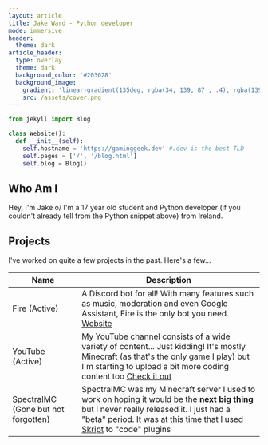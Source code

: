 ```yaml
---
layout: article
title: Jake Ward - Python developer
mode: immersive
header:
  theme: dark
article_header:
  type: overlay
  theme: dark
  background_color: '#203028'
  background_image:
    gradient: 'linear-gradient(135deg, rgba(34, 139, 87 , .4), rgba(139, 34, 139, .4))'
    src: /assets/cover.png
---
```


```python
from jekyll import Blog

class Website():
  def __init__(self):
    self.hostname = 'https://gaminggeek.dev' #.dev is the best TLD
    self.pages = ['/', '/blog.html']
    self.blog = Blog()
```

## Who Am I

Hey, I'm Jake o/ I'm a 17 year old student and Python developer (if you couldn't already tell from the Python snippet above) from Ireland.

## Projects

I've worked on quite a few projects in the past. Here's a few...

Name | Description
-----| ----------
Fire (Active) |  A Discord bot for all! With many features such as music, moderation and even Google Assistant, Fire is the only bot you need. [Website](https://fire.gaminggeek.dev/)
YouTube (Active) | My YouTube channel consists of a wide variety of content... Just kidding! It's mostly Minecraft (as that's the only game I play) but I'm starting to upload a bit more coding content too [Check it out](https://youtube.com/GamingGeek)
SpectralMC (Gone but not forgotten) | SpectralMC was my Minecraft server I used to work on hoping it would be the **next big thing** but I never really released it. I just had a "beta" period. It was at this time that I used [Skript](https://github.com/SkriptLang/Skript) to "code" plugins
